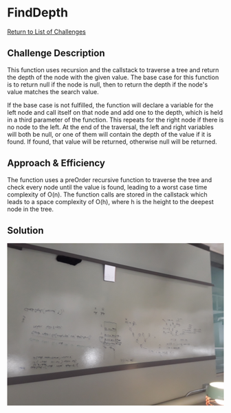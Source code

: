 # FindDepth

[Return to List of Challenges](../../README.md)

## Challenge Description
This function uses recursion and the callstack to traverse a tree and return the depth of the node with the given value.  The base case for this function is to return null if the node is null, then to return the depth if the node's value matches the search value.

If the base case is not fulfilled, the function will declare a variable for the left node and call itself on that node and add one to the depth, which is held in a third parameter of the function.  This repeats for the right node if there is no node to the left.  At the end of the traversal, the left and right variables will both be null, or one of them will contain the depth of the value if it is found.  If found, that value will be returned, otherwise null will be returned.

## Approach & Efficiency
The function uses a preOrder recursive function to traverse the tree and check every node until the value is found, leading to a worst case time complexity of O(n).  The function calls are stored in the callstack which leads to a space complexity of O(h), where h is the height to the deepest node in the tree.

## Solution
![findDepth Whiteboard](../../assets/find-depth.jpg)